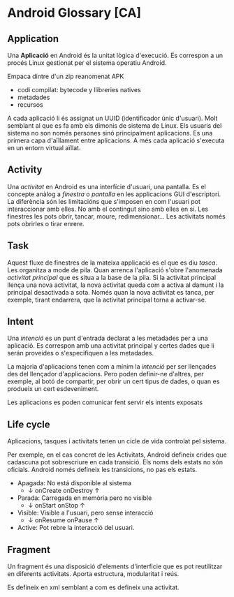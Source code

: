 # Android Glossary [CA]

## Application

Una **Aplicació** en Android és la unitat lògica d'execució.
Es correspon a un procés Linux gestionat per el sistema operatiu Android.

Empaca dintre d'un zip reanomenat APK

- codi compilat: bytecode y llibreries natives
- metadades
- recursos

A cada aplicació li és assignat un UUID (identificador únic d'usuari).
Molt semblant al que es fa amb els dimonis de sistema de Linux.
Els usuaris del sistema no son només persones sinó principalment aplicacions.
Es una primera capa d'aïllament entre aplicacions.
A més cada aplicació s'executa en un entorn virtual aïllat.

## Activity

Una _activitat_ en Android es una interfície d'usuari, una pantalla.
Es el concepte anàlog a _finestra_ o _pantalla_
en les applicacions GUI d'escriptori.
La diferència són les limitacións que s'imposen
en com l'usuari pot interaccionar amb elles.
No amb el contingut sino amb elles en si.
Les finestres les pots obrir, tancar, moure, redimensionar...
Les activitats només pots obrirles o tirar enrere.

## Task

Aquest fluxe de finestres de la mateixa applicació es el que es diu _tasca_.
Les organitza a mode de pila.
Quan arrenca l'aplicació s'obre
l'anomenada _activitat principal_
que es situa a la base de la pila.
Si la activitat principal llença una nova activitat,
la nova activitat queda com a activa al damunt
i la principal desactivada a sota.
Només quan la nova activitat es tanca,
per exemple, tirant endarrera,
que la activitat principal torna a activar-se.

## Intent

Una _intenció_ es un punt d'entrada declarat a les metadades per a una aplicació.
Es correspon amb una activitat principal y certes dades que li serán proveides
o s'especifiquen a les metadades.

La majoria d'aplicacions tenen com a mínim la _intenció_
per ser llençades des del llençador d'applicacions.
Pero poden definir-ne d'altres,
per exemple, al botó de compartir,
per obrir un cert tipus de dades,
o quan es produeix un cert esdeveniment.

Les aplicacions es poden comunicar fent servir els intents exposats

## Life cycle

Aplicacions, tasques i activitats
tenen un cicle de vida controlat pel sistema.

Per exemple, en el cas concret de les Activitats,
Android defineix crides que cadascuna pot sobrescriure
en cada transició.
Els noms dels estats no són oficials.
Android només defineix les transicions, no pas els estats.

- Apagada: No está disponible al sistema
    - ↓ onCreate onDestroy ↑
- Parada: Carregada en memòria pero no visible
    - ↓ onStart onStop ↑
- Visible: Visible a l'usuari, pero sense interacció
    - ↓ onResume onPause ↑
- Active: Pot rebre la interacció del usuari.

## Fragment

Un fragment és una disposició d'elements d'interficie
que es pot reutilitzar en diferents activitats.
Aporta estructura, modularitat i reús.

Es defineix en xml semblant a com es defineix una activitat.



